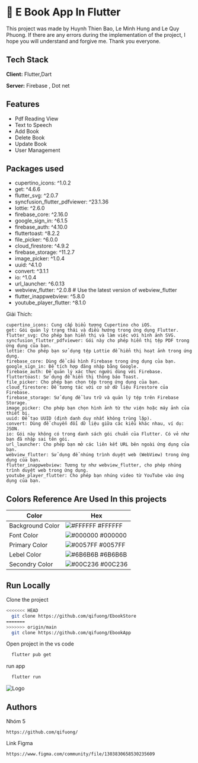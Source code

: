 
# 📙 E Book App In Flutter
This project was made by Huynh Thien Bao, Le Minh Hung and Le Quy Phuong. If there are any errors during the implementation of the project, I hope you will understand and forgive me. Thank you everyone.





## Tech Stack

**Client:** Flutter,Dart

**Server:** Firebase , Dot net

## Features

- Pdf Reading View
- Text to Speech
- Add Book
- Delete Book 
- Update Book
- User Management 

## Packages used 
 - cupertino_icons: ^1.0.2
 - get: ^4.6.6
 - flutter_svg: ^2.0.7
 - syncfusion_flutter_pdfviewer: ^23.1.36
 - lottie: ^2.6.0
 - firebase_core: ^2.16.0
 - google_sign_in: ^6.1.5
 - firebase_auth: ^4.10.0
 - fluttertoast: ^8.2.2
 - file_picker: ^6.0.0
 - cloud_firestore: ^4.9.2
 - firebase_storage: ^11.2.7
 - image_picker: ^1.0.4
 - uuid: ^4.1.0
 - convert: ^3.1.1
 - io: ^1.0.4
 - url_launcher: ^6.0.13
 - webview_flutter: ^2.0.8  # Use the latest version of webview_flutter
 - flutter_inappwebview: ^5.8.0
 - youtube_player_flutter: ^8.1.0

Giải Thích:
```
cupertino_icons: Cung cấp biểu tượng Cupertino cho iOS.
get: Gói quản lý trạng thái và điều hướng trong ứng dụng Flutter.
flutter_svg: Cho phép bạn hiển thị và làm việc với hình ảnh SVG.
syncfusion_flutter_pdfviewer: Gói này cho phép hiển thị tệp PDF trong ứng dụng của bạn.
lottie: Cho phép bạn sử dụng tệp Lottie để hiển thị hoạt ảnh trong ứng dụng.
firebase_core: Dùng để cấu hình Firebase trong ứng dụng của bạn.
google_sign_in: Để tích hợp đăng nhập bằng Google.
firebase_auth: Để quản lý xác thực người dùng với Firebase.
fluttertoast: Sử dụng để hiển thị thông báo Toast.
file_picker: Cho phép bạn chọn tệp trong ứng dụng của bạn.
cloud_firestore: Để tương tác với cơ sở dữ liệu Firestore của Firebase.
firebase_storage: Sử dụng để lưu trữ và quản lý tệp trên Firebase Storage.
image_picker: Cho phép bạn chọn hình ảnh từ thư viện hoặc máy ảnh của thiết bị.
uuid: Để tạo UUID (định danh duy nhất không trùng lặp).
convert: Dùng để chuyển đổi dữ liệu giữa các kiểu khác nhau, ví dụ: JSON.
io: Gói này không có trong danh sách gói chuẩn của Flutter. Có vẻ như bạn đã nhập sai tên gói.
url_launcher: Cho phép bạn mở các liên kết URL bên ngoài ứng dụng của bạn.
webview_flutter: Sử dụng để nhúng trình duyệt web (WebView) trong ứng dụng của bạn.
flutter_inappwebview: Tương tự như webview_flutter, cho phép nhúng trình duyệt web trong ứng dụng.
youtube_player_flutter: Cho phép bạn nhúng video từ YouTube vào ứng dụng của bạn.
```

## Colors Reference Are Used In this projects 

| Color             | Hex                                                                |
| ----------------- | ------------------------------------------------------------------ |
| Background Color | ![#FFFFFF](https://via.placeholder.com/10/FFFFFF?text=+) #FFFFFF |
| Font Color | ![#000000](https://via.placeholder.com/10/000000?text=+) #000000 |
| Primary Color | ![#0057FF](https://via.placeholder.com/10/0057FF?text=+) #0057FF |
| Lebel Color | ![#6B6B6B](https://via.placeholder.com/10/6B6B6B?text=+) #6B6B6B |
| Secondry Color | ![#00C236](https://via.placeholder.com/10/00C236?text=+) #00C236 |


## Run Locally

Clone the project

```bash
<<<<<<< HEAD
  git clone https://github.com/qifuong/EbookStore
=======
>>>>>>> origin/main
  git clone https://github.com/qifuong/EbookApp
```

Open project in the vs code

```bash
  flutter pub get
```

run app 

```bash
  flutter run
```


![Logo](https://blogger.googleusercontent.com/img/b/R29vZ2xl/AVvXsEgtpiFeWcFePNVWgQbGKd5E0oj1RnVWLCfhTxYboUSD9f9yjHvV7TXE8UNdZzNHiBfigeW0QzOtzlGqqJ12FuJpcenDMW3EXiij5zvMy4CZROuxr2lFcYVIjMeF52vHPWWj05CIy2RyBD3DRbXyr0vjUpfEq3P0nYOwwJCNVln3GmmBVcjlFY5W7v6Tais/s2604/Banner%202.png)


## Authors
Nhóm 5
```
https://github.com/qifuong/
```
Link Figma
```
https://www.figma.com/community/file/1303830658530235609
```